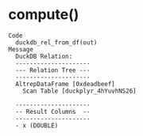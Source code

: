# compute()

    Code
      duckdb_rel_from_df(out)
    Message
      DuckDB Relation: 
      ---------------------
      --- Relation Tree ---
      ---------------------
      AltrepDataFrame [0xdeadbeef]
        Scan Table [duckplyr_4hYuvhNS26]
      
      ---------------------
      -- Result Columns  --
      ---------------------
      - x (DOUBLE)
      

